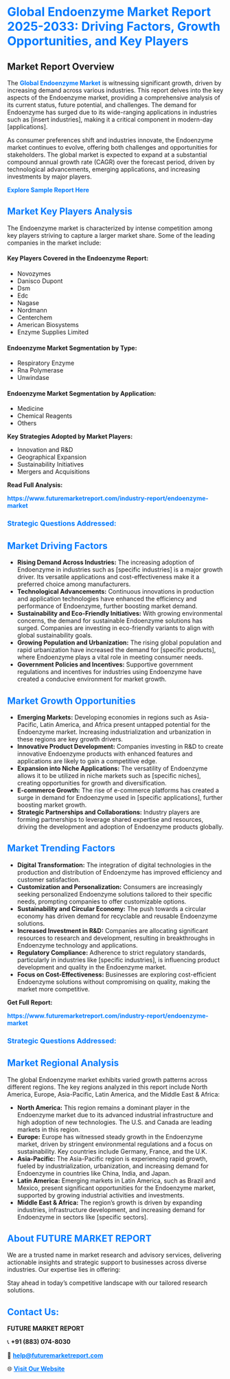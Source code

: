 <h1 style="color: #007BFF;">Global Endoenzyme Market Report 2025-2033: Driving Factors, Growth Opportunities, and Key Players</h1>

<section id="overview">
<h2>Market Report Overview</h2>
<p>The <a href="https://www.futuremarketreport.com/industry-report/endoenzyme-market" style="color: #007BFF; text-decoration: none;"><strong>Global Endoenzyme Market</strong></a> is witnessing significant growth, driven by increasing demand across various industries. This report delves into the key aspects of the Endoenzyme market, providing a comprehensive analysis of its current status, future potential, and challenges. The demand for Endoenzyme has surged due to its wide-ranging applications in industries such as [insert industries], making it a critical component in modern-day [applications].</p>
<p>As consumer preferences shift and industries innovate, the Endoenzyme market continues to evolve, offering both challenges and opportunities for stakeholders. The global market is expected to expand at a substantial compound annual growth rate (CAGR) over the forecast period, driven by technological advancements, emerging applications, and increasing investments by major players.</p>
</section>

<section id="overview">
<p><a href="https://www.futuremarketreport.com/request-sample/reportId=29969" style="color: #007BFF; text-decoration: none;"><strong>Explore Sample Report Here</strong></a></p>
</section>

<section id="key-players">
<h2 style="color: #007BFF;">Market Key Players Analysis</h2>
<p>The Endoenzyme market is characterized by intense competition among key players striving to capture a larger market share. Some of the leading companies in the market include:</p>
<h4>Key Players Covered in the Endoenzyme Report:</h4>
<ul><li>Novozymes</li><li>Danisco Dupont</li><li>Dsm</li><li>Edc</li><li>Nagase</li><li>Nordmann</li><li>Centerchem</li><li>American Biosystems</li><li>Enzyme Supplies Limited</li></ul>
<h4>Endoenzyme Market Segmentation by Type:</h4>
<ul><li>Respiratory Enzyme</li><li>Rna Polymerase</li><li>Unwindase</li></ul>

<h4>Endoenzyme Market Segmentation by Application:</h4>
<ul><li>Medicine</li><li>Chemical Reagents</li><li>Others</li></ul>
<p><strong>Key Strategies Adopted by Market Players:</strong></p>
<ul>
<li>Innovation and R&D</li>
<li>Geographical Expansion</li>
<li>Sustainability Initiatives</li>
<li>Mergers and Acquisitions</li>
</ul>
</section>

<section>
<p><strong>Read Full Analysis: </strong></p><a href="https://www.futuremarketreport.com/industry-report/endoenzyme-market" style="color: #007BFF; text-decoration: none;"><strong>https://www.futuremarketreport.com/industry-report/endoenzyme-market</strong></a>
<h3 style="color: #007BFF;">Strategic Questions Addressed:</h3>
</section>

<section id="driving-factors">
<h2 style="color: #007BFF;">Market Driving Factors</h2>
<ul>
<li><strong>Rising Demand Across Industries:</strong> The increasing adoption of Endoenzyme in industries such as [specific industries] is a major growth driver. Its versatile applications and cost-effectiveness make it a preferred choice among manufacturers.</li>
<li><strong>Technological Advancements:</strong> Continuous innovations in production and application technologies have enhanced the efficiency and performance of Endoenzyme, further boosting market demand.</li>
<li><strong>Sustainability and Eco-Friendly Initiatives:</strong> With growing environmental concerns, the demand for sustainable Endoenzyme solutions has surged. Companies are investing in eco-friendly variants to align with global sustainability goals.</li>
<li><strong>Growing Population and Urbanization:</strong> The rising global population and rapid urbanization have increased the demand for [specific products], where Endoenzyme plays a vital role in meeting consumer needs.</li>
<li><strong>Government Policies and Incentives:</strong> Supportive government regulations and incentives for industries using Endoenzyme have created a conducive environment for market growth.</li>
</ul>
</section>

<section id="growth-opportunities">
<h2 style="color: #007BFF;">Market Growth Opportunities</h2>
<ul>
<li><strong>Emerging Markets:</strong> Developing economies in regions such as Asia-Pacific, Latin America, and Africa present untapped potential for the Endoenzyme market. Increasing industrialization and urbanization in these regions are key growth drivers.</li>
<li><strong>Innovative Product Development:</strong> Companies investing in R&D to create innovative Endoenzyme products with enhanced features and applications are likely to gain a competitive edge.</li>
<li><strong>Expansion into Niche Applications:</strong> The versatility of Endoenzyme allows it to be utilized in niche markets such as [specific niches], creating opportunities for growth and diversification.</li>
<li><strong>E-commerce Growth:</strong> The rise of e-commerce platforms has created a surge in demand for Endoenzyme used in [specific applications], further boosting market growth.</li>
<li><strong>Strategic Partnerships and Collaborations:</strong> Industry players are forming partnerships to leverage shared expertise and resources, driving the development and adoption of Endoenzyme products globally.</li>
</ul>
</section>

<section id="trending-factors">
<h2 style="color: #007BFF;">Market Trending Factors</h2>
<ul>
<li><strong>Digital Transformation:</strong> The integration of digital technologies in the production and distribution of Endoenzyme has improved efficiency and customer satisfaction.</li>
<li><strong>Customization and Personalization:</strong> Consumers are increasingly seeking personalized Endoenzyme solutions tailored to their specific needs, prompting companies to offer customizable options.</li>
<li><strong>Sustainability and Circular Economy:</strong> The push towards a circular economy has driven demand for recyclable and reusable Endoenzyme solutions.</li>
<li><strong>Increased Investment in R&D:</strong> Companies are allocating significant resources to research and development, resulting in breakthroughs in Endoenzyme technology and applications.</li>
<li><strong>Regulatory Compliance:</strong> Adherence to strict regulatory standards, particularly in industries like [specific industries], is influencing product development and quality in the Endoenzyme market.</li>
<li><strong>Focus on Cost-Effectiveness:</strong> Businesses are exploring cost-efficient Endoenzyme solutions without compromising on quality, making the market more competitive.</li>
</ul>
</section>

<section>
<p><strong>Get Full Report: </strong></p><a href="https://www.futuremarketreport.com/industry-report/endoenzyme-market" style="color: #007BFF; text-decoration: none;"><strong>https://www.futuremarketreport.com/industry-report/endoenzyme-market</strong></a>
<h3 style="color: #007BFF;">Strategic Questions Addressed:</h3>
</section>


<section id="regional-analysis">
<h2 style="color: #007BFF;">Market Regional Analysis</h2>
<p>The global Endoenzyme market exhibits varied growth patterns across different regions. The key regions analyzed in this report include North America, Europe, Asia-Pacific, Latin America, and the Middle East & Africa:</p>
<ul>
<li><strong>North America:</strong> This region remains a dominant player in the Endoenzyme market due to its advanced industrial infrastructure and high adoption of new technologies. The U.S. and Canada are leading markets in this region.</li>
<li><strong>Europe:</strong> Europe has witnessed steady growth in the Endoenzyme market, driven by stringent environmental regulations and a focus on sustainability. Key countries include Germany, France, and the U.K.</li>
<li><strong>Asia-Pacific:</strong> The Asia-Pacific region is experiencing rapid growth, fueled by industrialization, urbanization, and increasing demand for Endoenzyme in countries like China, India, and Japan.</li>
<li><strong>Latin America:</strong> Emerging markets in Latin America, such as Brazil and Mexico, present significant opportunities for the Endoenzyme market, supported by growing industrial activities and investments.</li>
<li><strong>Middle East & Africa:</strong> The region’s growth is driven by expanding industries, infrastructure development, and increasing demand for Endoenzyme in sectors like [specific sectors].</li>
</ul>
</section>

<footer>
<h2 style="color: #007BFF;">About FUTURE MARKET REPORT</h2>
<p>We are a trusted name in market research and advisory services, delivering actionable insights and strategic support to businesses across diverse industries. Our expertise lies in offering:</p>

<p>Stay ahead in today’s competitive landscape with our tailored research solutions.</p>

<h2 style="color: #007BFF;">Contact Us:</h2>
<p><strong>FUTURE MARKET REPORT</strong></p>
<p>📞 <strong>+91 (883) 074-8030</strong></p>
<p>📧 <strong><a href="mailto:help@futuremarketreport.com" style="color: #007BFF;">help@futuremarketreport.com</a></strong></p>
<p>🌐 <strong><a href="https://www.futuremarketreport.com/" style="color: #007BFF;">Visit Our Website</a></strong></p>
</footer>